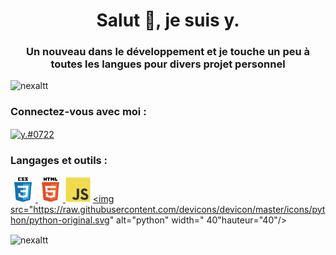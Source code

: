 <h1 align="center">Salut 👋, je suis y.</h1>
<h3 align="center">Un nouveau dans le développement et je touche un peu à toutes les langues pour divers projet personnel</h3 >

<p align="left"> <img src="https://komarev.com/ghpvc/?username=nexaltt&label=Profile%20views&color=0e75b6&style=flat" alt="nexaltt" /> </p>

<h3 align="left">Connectez-vous avec moi :</h3>
<p align="left">
<a href="https://discord.gg/y.#0722" target="blank"><img align= "center" src="https://raw.githubusercontent.com/rahuldkjain/github-profile-readme-generator/master/src/images/icons/Social/discord.svg" alt="y.#0722" height= "30"width="40" /></a>
</p>

<h3 align="left">Langages et outils :</h3>
<p align="left"> 

<a href="https://www.w3schools.com/css/" target="_blank" rel="noreferrer"> <img src="https://raw.githubusercontent.com/devicons/devicon/master/icons/css3/css3-original-wordmark.svg" alt ="css3" width="40" height="40"/> 
<a href="https://www.w3.org/html/" target="_blank" rel="noreferrer"> <img src="https://raw.githubusercontent.com/devicons/devicon/master/icons/html5/html5-original-wordmark.svg" alt="html5" width="40" height="40"/> 
<a href ="https://developer.mozilla.org/en-US/docs/Web/JavaScript" target="_blank" rel="noreferrer"> </a> <img src="https://raw.githubusercontent.com/devicons/devicon/master/icons/javascript/javascript-original.svg" alt="javascript" width="40" height="40"/> </a> <a href="https://www.python.org" target="_blank" rel="noreferrer"> <img src="https://raw.githubusercontent.com/devicons/devicon/master/icons/python/python-original.svg" alt="python" width=" 40"hauteur="40"/> </a> </p>

<p> <img align="center" src="https://github-readme-stats.vercel.app/api?username=nexaltt&show_icons=true&locale=en" alt="nexaltt" /></p>
